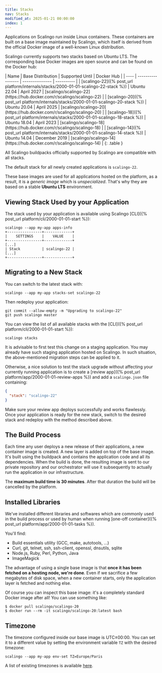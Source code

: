 ```yaml
---
title: Stacks
nav: Stacks
modified_at: 2025-01-21 00:00:00
index: 1
---
```


Applications on Scalingo run inside Linux containers. These containers are built on a base image maintained by Scalingo, which itself is derived from the official Docker image of a well-known Linux distribution.

Scalingo currently supports two stacks based on Ubuntu LTS. The corresponding base Docker images are open source and can be found on the Docker hub:

<div class="overflow-horizontal-content" markdown="1">
| Name | Base Distribution | Supported Until | Docker Hub |
| ---- | ----------------- | --------------- | ---------- |
| [scalingo-22]({% post_url platform/internals/stacks/2000-01-01-scalingo-22-stack %}) | Ubuntu 22.04 | April 2027 | [scalingo/scalingo-22](https://hub.docker.com/r/scalingo/scalingo-22) |
| [scalingo-20]({% post_url platform/internals/stacks/2000-01-01-scalingo-20-stack %}) | Ubuntu 20.04 | April 2025 | [scalingo/scalingo-20](https://hub.docker.com/r/scalingo/scalingo-20) |
| [scalingo-18]({% post_url platform/internals/stacks/2000-01-01-scalingo-18-stack %}) | Ubuntu 18.04 | April 2023 | [scalingo/scalingo-18](https://hub.docker.com/r/scalingo/scalingo-18) |
| [scalingo-14]({% post_url platform/internals/stacks/2000-01-01-scalingo-14-stack %}) | Ubuntu 14.04 | December 2019 | [scalingo/scalingo-14](https://hub.docker.com/r/scalingo/scalingo-14) |
{: .table }
</div>

All Scalingo buildpacks officially supported by Scalingo are compatible with
all stacks.

The default stack for all newly created applications is `scalingo-22`.

These base images are used for all applications hosted on the
platform, as a result, it is a *generic image* which is *unspecialized*.
That's why they are based on a stable **Ubuntu LTS** environment.

## Viewing Stack Used by your Application

The stack used by your application is available using Scalingo [CLI]({%
post_url platform/cli/2000-01-01-start %}):

```shell
scalingo --app my-app apps-info
+----------------+-------------+
|    SETTINGS    |    VALUE    |
+----------------+-------------+
[...]
| Stack          | scalingo-22 |
[...]
+----------------+-------------+
```

## Migrating to a New Stack

You can switch to the latest stack with:

```shell
scalingo --app my-app stacks-set scalingo-22
```

Then redeploy your application:

```shell
git commit --allow-empty -m "Upgrading to scalingo-22"
git push scalingo master
```

You can view the list of all available stacks with the [CLI]({% post_url
platform/cli/2000-01-01-start %}):

```shell
scalingo stacks
```

It is advisable to first test this change on a staging application. You may
already have such staging application hosted on Scalingo. In such situation, the
above-mentioned migration steps can be applied to it.

Otherwise, a nice solution to test the stack upgrade without affecting your
currently running application is to create a [review app]({% post_url
platform/app/2000-01-01-review-apps %}) and add a `scalingo.json` file
containing:

```json
{
  "stack": "scalingo-22"
}
```

Make sure your review app deploys successfully and works flawlessly. Once your
application is ready for the new stack, switch to the desired stack and redeploy
with the method described above.

## The Build Process

Each time any user deploys a new release of their applications, a new container
image is created. A new layer is added on top of the base
image. It's built using the buildpack and contains the application code and all
its dependencies. When the build is done, the resulting image is sent to
our private repository and our orchestrator will use it subsequently to actually
run the application in our infrastructure.

The **maximum build time is 30 minutes**. After that duration the build will be cancelled by the platform.

## Installed Libraries

We've installed different libraries and softwares which are commonly used in
the build process or used by human when running [one-off
container]({% post_url platform/app/2000-01-01-tasks %}).

You'll find:

* Build essentials utility (GCC, make, autotools, ...)
* Curl, git, telnet, ssh, ssh-client, openssl, dnsutils, sqlite
* Node.js, Ruby, Perl, Python, Java
* ImageMagick

The advantage of using a single base image is that **once it has been
fetched on a hosting node, we're done**. Even if we sacrifice a few megabytes
of disk space, when a new container starts, only the application layer is
fetched and nothing else.

Of course you can inspect this base image: it's a completely standard Docker
image after all! You can use something like:

```console
$ docker pull scalingo/scalingo-20
$ docker run --rm -it scalingo/scalingo-20:latest bash
```

## Timezone

The timezone configured inside our base image is UTC±00:00. You can set it to a
different value by setting the environment variable `TZ` with the desired
timezone:

```
scalingo --app my-app env-set TZ=Europe/Paris
```

A list of existing timezones is available
[here](https://en.wikipedia.org/wiki/List_of_tz_database_time_zones#List).

